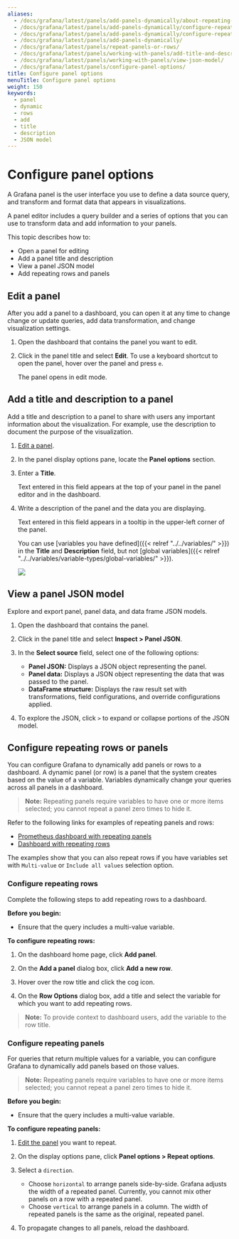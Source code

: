 ```yaml
---
aliases:
  - /docs/grafana/latest/panels/add-panels-dynamically/about-repeating-panels-rows/
  - /docs/grafana/latest/panels/add-panels-dynamically/configure-repeating-rows/
  - /docs/grafana/latest/panels/add-panels-dynamically/configure-repeating-panels/
  - /docs/grafana/latest/panels/add-panels-dynamically/
  - /docs/grafana/latest/panels/repeat-panels-or-rows/
  - /docs/grafana/latest/panels/working-with-panels/add-title-and-description/
  - /docs/grafana/latest/panels/working-with-panels/view-json-model/
  - /docs/grafana/latest/panels/configure-panel-options/
title: Configure panel options
menuTitle: Configure panel options
weight: 150
keywords:
  - panel
  - dynamic
  - rows
  - add
  - title
  - description
  - JSON model
---
```


# Configure panel options

A Grafana panel is the user interface you use to define a data source query, and transform and format data that appears in visualizations.

A panel editor includes a query builder and a series of options that you can use to transform data and add information to your panels.

This topic describes how to:

- Open a panel for editing
- Add a panel title and description
- View a panel JSON model
- Add repeating rows and panels

## Edit a panel

After you add a panel to a dashboard, you can open it at any time to change change or update queries, add data transformation, and change visualization settings.

1. Open the dashboard that contains the panel you want to edit.

1. Click in the panel title and select **Edit**. To use a keyboard shortcut to open the panel, hover over the panel and press `e`.

   The panel opens in edit mode.

## Add a title and description to a panel

Add a title and description to a panel to share with users any important information about the visualization. For example, use the description to document the purpose of the visualization.

1. [Edit a panel](#edit-a-panel).

1. In the panel display options pane, locate the **Panel options** section.

1. Enter a **Title**.

   Text entered in this field appears at the top of your panel in the panel editor and in the dashboard.

1. Write a description of the panel and the data you are displaying.

   Text entered in this field appears in a tooltip in the upper-left corner of the panel.

   You can use [variables you have defined]({{< relref "../../variables/" >}}) in the **Title** and **Description** field, but not [global variables]({{< relref "../../variables/variable-types/global-variables/" >}}).

   ![](/static/img/docs/panels/panel-options-8-0.png)

## View a panel JSON model

Explore and export panel, panel data, and data frame JSON models.

1. Open the dashboard that contains the panel.

1. Click in the panel title and select **Inspect > Panel JSON**.

1. In the **Select source** field, select one of the following options:

   - **Panel JSON:** Displays a JSON object representing the panel.
   - **Panel data:** Displays a JSON object representing the data that was passed to the panel.
   - **DataFrame structure:** Displays the raw result set with transformations, field configurations, and override configurations applied.

1. To explore the JSON, click `>` to expand or collapse portions of the JSON model.

## Configure repeating rows or panels

You can configure Grafana to dynamically add panels or rows to a dashboard. A dynamic panel (or row) is a panel that the system creates based on the value of a variable. Variables dynamically change your queries across all panels in a dashboard.

> **Note:** Repeating panels require variables to have one or more items selected; you cannot repeat a panel zero times to hide it.

Refer to the following links for examples of repeating panels and rows:

- [Prometheus dashboard with repeating panels](https://play.grafana.org/d/000000036/prometheus-repeat)
- [Dashboard with repeating rows](https://play.grafana.org/d/000000153/repeat-rows)

The examples show that you can also repeat rows if you have variables set with `Multi-value` or
`Include all values` selection option.

### Configure repeating rows

Complete the following steps to add repeating rows to a dashboard.

**Before you begin:**

- Ensure that the query includes a multi-value variable.

**To configure repeating rows:**

1. On the dashboard home page, click **Add panel**.

1. On the **Add a panel** dialog box, click **Add a new row**.

1. Hover over the row title and click the cog icon.

1. On the **Row Options** dialog box, add a title and select the variable for which you want to add repeating rows.

> **Note:** To provide context to dashboard users, add the variable to the row title.

### Configure repeating panels

For queries that return multiple values for a variable, you can configure Grafana to dynamically add panels based on those values.

> **Note:** Repeating panels require variables to have one or more items selected; you cannot repeat a panel zero times to hide it.

**Before you begin:**

- Ensure that the query includes a multi-value variable.

**To configure repeating panels:**

1. [Edit the panel](#edit-a-panel) you want to repeat.

1. On the display options pane, click **Panel options > Repeat options**.

1. Select a `direction`.

   - Choose `horizontal` to arrange panels side-by-side. Grafana adjusts the width of a repeated panel. Currently, you cannot mix other panels on a row with a repeated panel.
   - Choose `vertical` to arrange panels in a column. The width of repeated panels is the same as the original, repeated panel.

1. To propagate changes to all panels, reload the dashboard.
